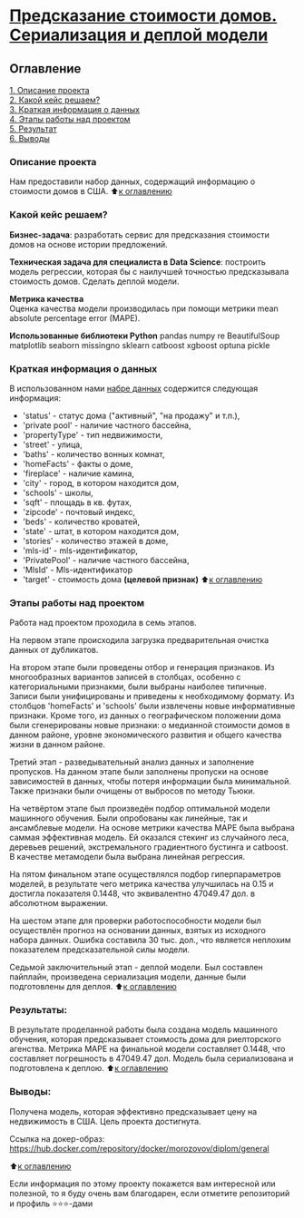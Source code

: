 #  [Предсказание стоимости домов. Сериализация и деплой модели](https://github.com/MorozovOV/My-Projects/blob/master/Предсказание%20стоимости%20домов/Предсказание%20стоимости%20домов.%20Сериализация%20и%20деплой%20модели.ipynb)

## Оглавление  
[1. Описание проекта](README.md#Описание-проекта)  
[2. Какой кейс решаем?](README.md#Какой-кейс-решаем)  
[3. Краткая информация о данных](README.md#Краткая-информация-о-данных)  
[4. Этапы работы над проектом](README.md#Этапы-работы-над-проектом)  
[5. Результат](README.md#Результаты)    
[6. Выводы](README.md#Выводы) 

### Описание проекта    
Нам предоставили набор данных, содержащий информацию о стоимости домов в США.
:arrow_up:[к оглавлению](README.md#Оглавление)


### Какой кейс решаем?    
**Бизнес-задача**: разработать сервис для предсказания стоимости домов на основе истории предложений.

**Техническая задача для специалиста в Data Science**: построить модель регрессии, которая бы с наилучшей точностью предсказывала стоимость домов. Сделать деплой модели.

**Метрика качества**     
Оценка качества модели производилась при помощи метрики mean absolute percentage error (MAPE).

**Использованные библиотеки Python**
pandas
numpy
re
BeautifulSoup
matplotlib
seaborn
missingno
sklearn
catboost
xgboost
optuna
pickle

### Краткая информация о данных
В использованном нами [набре данных](https://drive.google.com/file/d/11-ZNNIdcQ7TbT8Y0nsQ3Q0eiYQP__NIW/view) содержится следующая информация:
* 'status' - статус дома ("активный", "на продажу" и т.п.),
* 'private pool' - наличие частного бассейна,
* 'propertyType' - тип недвижимости,
* 'street' - улица,
* 'baths' - количество вонных комнат,
* 'homeFacts' - факты о доме,
* 'fireplace' - наличие камина,
* 'city' - город, в котором находится дом,
* 'schools' - школы,
* 'sqft' - площадь в кв. футах,
* 'zipcode' - почтовый индекс,
* 'beds' - количество кроватей,
* 'state' - штат, в котором находится дом,
* 'stories' - количество этажей в доме,
* 'mls-id' - mls-идентификатор,
* 'PrivatePool' - наличие частного бассейна,
* 'MlsId' - Mls-идентификатор
* 'target' - стоимость дома **(целевой признак)**
:arrow_up:[к оглавлению](README.md#Оглавление)


### Этапы работы над проектом  
Работа над проектом проходила в семь этапов.

На первом этапе происходила загрузка предварительная очистка данных от дубликатов.

На втором этапе были проведены отбор и генерация признаков. Из многообразных вариантов записей в столбцах, особенно с категориальными признакми, были выбраны наиболее типичные. Записи были унифицированы и приведены к необходимому формату. Из столбцов 'homeFacts' и 'schools' были извлечены новые информативные признаки. Кроме того, из данных о географическом положении дома были сгенерированы новые признаки: о медианной стоимости домов в данном районе, уровне экономического развития и общего качества жизни в данном районе.

Третий этап - разведывательный анализ данных и заполнение пропусков. На данном этапе были заполнены пропуски на основе зависимостей в данных, чтобы потеря информации была минимальной. Также признаки были очищены от выбросов по методу Тьюки.

На четвёртом этапе был произведён подбор оптимальной модели машинного обучения. Были опробованы как линейные, так и ансамблевые модели. На основе метрики качества MAPE была выбрана саммая эффективная модель. Ей оказался стекинг из случайного леса, деревьев решений, экстремального градиентного бустинга и catboost. В качестве метамодели была выбрана линейная регрессия.

На пятом финальном этапе осуществлялся подбор гиперпараметров моделей, в результате чего метрика качества улучшилась на 0.15 и достигла показателя 0.1448, что эквивалентно 47049.47 дол. в абсолютном выражении.

На шестом этапе для проверки работоспособности модели был осуществлён прогноз на основании данных, взятых из исходного набора данных. Ошибка составила 30 тыс. дол., что является неплохим показателем предсказательной силы модели.

Седьмой заключительный этап - деплой модели. Был составлен пайплайн, произведена сериализация модели, данные были подготовлены для деплоя.
:arrow_up:[к оглавлению](README.md#Оглавление)


### Результаты:  
В результате проделанной работы была создана модель машинного обучения, которая предсказывает стоимость дома для риелторского агенства. Метрика MAPE на финальной модели составляет 0.1448, что составляет погрешность в 47049.47 дол. Модель была сериализована и подготовлена к деплою.
:arrow_up:[к оглавлению](README.md#Оглавление)


### Выводы:  
Получена модель, которая эффективно предсказывает цену на недвижимость в США. Цель проекта достигнута.

Ссылка на докер-образ: https://hub.docker.com/repository/docker/morozovov/diplom/general

:arrow_up:[к оглавлению](README.md#Оглавление)


Если информация по этому проекту покажется вам интересной или полезной, то я буду очень вам благодарен, если отметите репозиторий и профиль ⭐️⭐️⭐️-дами
